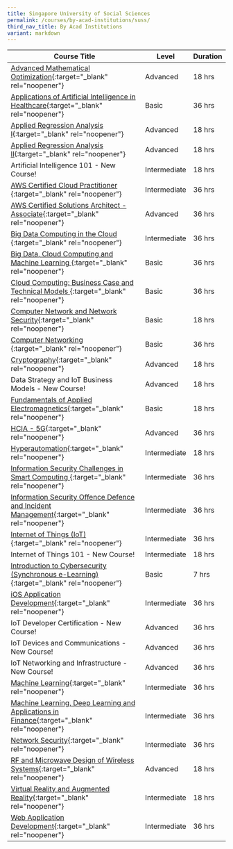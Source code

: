 ```yaml
---
title: Singapore University of Social Sciences
permalink: /courses/by-acad-institutions/suss/
third_nav_title: By Acad Institutions
variant: markdown
---
```

|Course Title  | Level | Duration |
| - | - | - | 
|[Advanced Mathematical Optimization](https://www.suss.edu.sg/courses/detail/mth356){:target="_blank" rel="noopener"} |Advanced|18 hrs |
|[Applications of Artificial Intelligence in Healthcare](https://www.suss.edu.sg/courses/detail/bme363){:target="_blank" rel="noopener"} |Basic|36 hrs |
|[Applied Regression Analysis I](https://www.suss.edu.sg/courses/detail/mth357){:target="_blank" rel="noopener"} |Advanced|18 hrs |
|[Applied Regression Analysis II](https://www.suss.edu.sg/courses/detail/mth358?urlname=bsc-mathematics-bsma){:target="_blank" rel="noopener"} |Advanced|18 hrs |
|Artificial Intelligence 101 - New Course!|Intermediate|18 hrs |
|[AWS Certified Cloud Practitioner ](https://www.suss.edu.sg/courses/detail/ICT263){:target="_blank" rel="noopener"} |Intermediate|36 hrs |
|[AWS Certified Solutions Architect - Associate](https://www.suss.edu.sg/courses/detail/ict366){:target="_blank" rel="noopener"} |Advanced|36 hrs |
|[Big Data Computing in the Cloud ](https://www.suss.edu.sg/courses/detail/ICT337){:target="_blank" rel="noopener"} |Intermediate|36 hrs |
|[Big Data, Cloud Computing and Machine Learning ](https://www.suss.edu.sg/courses/detail/FIN559){:target="_blank" rel="noopener"} |Basic|36 hrs |
|[Cloud Computing: Business Case and Technical Models ](https://www.suss.edu.sg/courses/detail/ICT335){:target="_blank" rel="noopener"} |Basic|36 hrs |
|[Computer Network and Network Security](https://www.suss.edu.sg/courses/detail/FIN529){:target="_blank" rel="noopener"} |Basic|18 hrs |
|[Computer Networking ](https://www.suss.edu.sg/courses/detail/ICT259){:target="_blank" rel="noopener"} |Basic|36 hrs |
|[Cryptography](https://www.suss.edu.sg/courses/detail/mth352?urlname=bsc-mathematics-bsma){:target="_blank" rel="noopener"} |Advanced|18 hrs |
|Data Strategy and IoT Business Models - New Course!|Advanced|18 hrs |
|[Fundamentals of Applied Electromagnetics](https://www.suss.edu.sg/courses/detail/eng205){:target="_blank" rel="noopener"} |Basic|18 hrs |
|[HCIA - 5G](https://www.suss.edu.sg/courses/detail/eng315?urlname=beng-electronics-behe){:target="_blank" rel="noopener"} |Advanced|36 hrs |
|[Hyperautomation](https://www.suss.edu.sg/courses/detail/anl505){:target="_blank" rel="noopener"} |Intermediate|18 hrs |
|[Information Security Challenges in Smart Computing ](https://www.suss.edu.sg/courses/detail/ICT338){:target="_blank" rel="noopener"} |Intermediate|36 hrs |
|[Information Security Offence Defence and Incident Management](https://www.suss.edu.sg/courses/detail/ICT348){:target="_blank" rel="noopener"} |Intermediate|36 hrs |
|[Internet of Things (IoT)](https://www.suss.edu.sg/courses/detail/eng233?urlname=beng-electronics-behe){:target="_blank" rel="noopener"} |Intermediate|36 hrs |
|Internet of Things 101 - New Course!|Intermediate|18 hrs |
|[Introduction to Cybersecurity (Synchronous e-Learning)](https://www.suss.edu.sg/courses/short-course/detail/CET102){:target="_blank" rel="noopener"} |Basic|7 hrs |
|[iOS Application Development](https://www.suss.edu.sg/courses/detail/mtd367){:target="_blank" rel="noopener"} |Intermediate|36 hrs |
|IoT Developer Certification - New Course!|Advanced|36 hrs |
|IoT Devices and Communications - New Course!|Advanced|36 hrs |
|IoT Networking and Infrastructure - New Course!|Advanced|36 hrs |
|[Machine Learning](https://www.suss.edu.sg/courses/detail/eng335?urlname=bachelor-of-science-in-finance-with-minor-ftfnce){:target="_blank" rel="noopener"} |Intermediate|36 hrs |
|[Machine Learning, Deep Learning and Applications in Finance](https://www.suss.edu.sg/courses/detail/fin525){:target="_blank" rel="noopener"} |Intermediate|36 hrs |
|[Network Security](https://www.suss.edu.sg/courses/detail/ICT318){:target="_blank" rel="noopener"} |Intermediate|36 hrs |
|[RF and Microwave Design of Wireless Systems](https://www.suss.edu.sg/courses/detail/eng333){:target="_blank" rel="noopener"} |Advanced|18 hrs |
|[Virtual Reality and Augmented Reality](https://www.suss.edu.sg/courses/detail/mtd369){:target="_blank" rel="noopener"} |Intermediate|18 hrs |
|[Web Application Development](https://www.suss.edu.sg/courses/detail/ICT239){:target="_blank" rel="noopener"} |Intermediate|36 hrs |